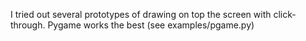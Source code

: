 I tried out several prototypes of drawing on top the screen with click-through. Pygame works the best (see examples/pgame.py)
